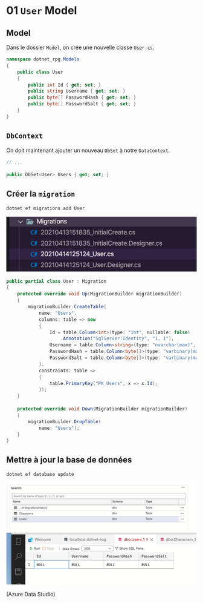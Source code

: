 # 01 `User` Model

## Model

Dans le dossier `Model`, on crée une nouvelle classe `User.cs`.

```cs
namespace dotnet_rpg.Models
{
    public class User
    {
        public int Id { get; set; }
        public string Username { get; set; }
        public byte[] PasswordHash { get; set; }
        public byte[] PasswordSalt { get; set; }
    }
}
```



## `DbContext`

On doit maintenant ajouter un nouveau `DbSet` à notre `DataContext`.

```cs
// ...

public DbSet<User> Users { get; set; } 
```



## Créer la `migration` 

```bash
dotnet ef migrations add User
```

<img src="assets/user-migration-ef-generate.png" alt="user-migration-ef-generate" style="zoom:50%;" />

```cs
public partial class User : Migration
{
    protected override void Up(MigrationBuilder migrationBuilder)
    {
        migrationBuilder.CreateTable(
            name: "Users",
            columns: table => new
            {
                Id = table.Column<int>(type: "int", nullable: false)
                    .Annotation("SqlServer:Identity", "1, 1"),
                Username = table.Column<string>(type: "nvarchar(max)", nullable: true),
                PasswordHash = table.Column<byte[]>(type: "varbinary(max)", nullable: true),
                PasswordSalt = table.Column<byte[]>(type: "varbinary(max)", nullable: true)
            },
            constraints: table =>
            {
                table.PrimaryKey("PK_Users", x => x.Id);
            });
    }

    protected override void Down(MigrationBuilder migrationBuilder)
    {
        migrationBuilder.DropTable(
            name: "Users");
    }
}
```



## Mettre à jour la base de données

```bash
dotnet ef database update
```

<img src="assets/new-user-database-azure-data-studio.png" alt="new-user-database-azure-data-studio" style="zoom:50%;" />

<img src="assets/view-user-table-column-name.png" alt="view-user-table-column-name" style="zoom:50%;" />

(Azure Data Studio)
